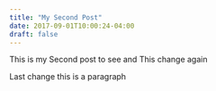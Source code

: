```yaml
---
title: "My Second Post"
date: 2017-09-01T10:00:24-04:00
draft: false
---
```


This is my Second post to see and This change again 

Last change this is a paragraph
